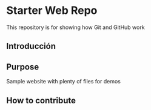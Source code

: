 # Starter Web Repo

This repository is for showing how Git and GitHub work

## Introducción

## Purpose

Sample website with plenty of files for demos

## How to contribute